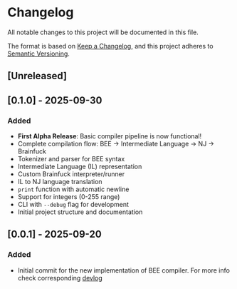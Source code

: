 # Changelog

All notable changes to this project will be documented in this file.

The format is based on [Keep a Changelog](https://keepachangelog.com/en/1.1.0/),
and this project adheres to [Semantic Versioning](https://semver.org/spec/v2.0.0.html).

## [Unreleased]

## [0.1.0] - 2025-09-30

### Added
- **First Alpha Release**: Basic compiler pipeline is now functional!
- Complete compilation flow: BEE → Intermediate Language → NJ → Brainfuck
- Tokenizer and parser for BEE syntax
- Intermediate Language (IL) representation
- Custom Brainfuck interpreter/runner
- IL to NJ language translation
- `print` function with automatic newline
- Support for integers (0-255 range)
- CLI with `--debug` flag for development
- Initial project structure and documentation

## [0.0.1] - 2025-09-20

### Added
- Initial commit for the new implementation of BEE compiler. For more info check corresponding 
[devlog](docs/devlog/DEVLOG-0001-rewrite.md)